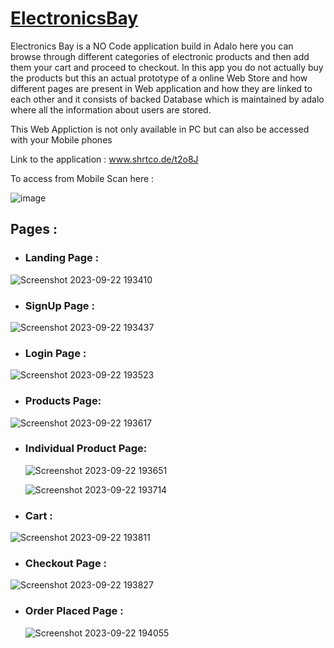 # [ElectronicsBay](www.shrtco.de/t2o8J)
Electronics Bay is a NO Code application build in Adalo here you can browse through different categories of electronic products and then add them your cart and proceed to checkout. In this app you do not actually buy the products but this an actual prototype of a online Web Store and how different pages are present in Web application and how they are linked to each other and it consists of backed Database which is maintained by adalo where all the information about users are stored.

This Web Appliction is not only available in PC but can also be accessed with your Mobile phones

Link to the application : www.shrtco.de/t2o8J

To access from Mobile Scan here :


![image](https://github.com/atig-sinha/ElectronicsBay/assets/113277000/00f0bc94-84e8-496d-9b4f-7e43d1d35d25)




## Pages :

- ### Landing Page :
![Screenshot 2023-09-22 193410](https://github.com/atig-sinha/ElectronicsBay/assets/113277000/cc5516a6-3e1a-46fb-a735-d39407387e5b)

- ### SignUp Page :
![Screenshot 2023-09-22 193437](https://github.com/atig-sinha/ElectronicsBay/assets/113277000/1275fe8f-1fe8-4980-a20f-5de33a013867)

- ### Login Page :
![Screenshot 2023-09-22 193523](https://github.com/atig-sinha/ElectronicsBay/assets/113277000/9f6e78c4-e17f-4c6d-9a31-ad809f1b9d97)

- ### Products Page:
![Screenshot 2023-09-22 193617](https://github.com/atig-sinha/ElectronicsBay/assets/113277000/11ca6000-50ee-4d3c-8029-a272d4bd45fc)

- ### Individual Product Page:
  ![Screenshot 2023-09-22 193651](https://github.com/atig-sinha/ElectronicsBay/assets/113277000/5b359627-6ff7-4cfd-9792-bd5ebf6b1d87)
  
  ![Screenshot 2023-09-22 193714](https://github.com/atig-sinha/ElectronicsBay/assets/113277000/172a4748-7d4d-40b6-b4e9-12ae832430b6)

- ### Cart :
 ![Screenshot 2023-09-22 193811](https://github.com/atig-sinha/ElectronicsBay/assets/113277000/2bd529d6-e60a-4767-a579-0a5a974bd94c)

- ### Checkout Page :
![Screenshot 2023-09-22 193827](https://github.com/atig-sinha/ElectronicsBay/assets/113277000/896eb655-d80c-4c2c-8ee7-42558701acda)

- ### Order Placed Page :
  ![Screenshot 2023-09-22 194055](https://github.com/atig-sinha/ElectronicsBay/assets/113277000/1279d702-a424-4145-88cb-4751177f9e33)
